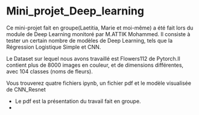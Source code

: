 # Mini_projet_Deep_learning

Ce mini-projet fait en groupe(Laetitia, Marie et moi-même) a été fait lors du module de Deep Learning monitoré par M.ATTIK Mohammed. Il consiste à tester un certain nombre de modèles de Deep Learning, tels que la Régression Logistique Simple et CNN. 

Le Dataset sur lequel nous avons travaillé est Flowers112 de Pytorch.Il contient plus de 8000 images en couleur, et de dimensions différentes, avec 104 classes (noms de fleurs).

Vous trouverez quatre fichiers ipynb, un fichier pdf et le modèle visualisée de CNN_Resnet

* Le pdf est la présentation du travail fait en groupe.
* 
